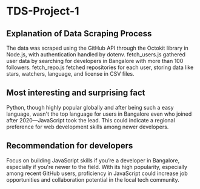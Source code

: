 # TDS-Project-1

## Explanation of Data Scraping Process
The data was scraped using the GitHub API through the Octokit library in Node.js, with authentication handled by dotenv.
fetch_users.js gathered user data by searching for developers in Bangalore with more than 100 followers.
fetch_repo.js fetched repositories for each user, storing data like stars, watchers, language, and license in CSV files.

## Most interesting and surprising fact
Python, though highly popular globally and after being such a easy language, wasn't the top language for users in Bangalore even who joined after 2020—JavaScript took the lead. This could indicate a regional preference for web development skills among newer developers.

## Recommendation for developers
Focus on building JavaScript skills if you’re a developer in Bangalore, especially if you're newer to the field. With its high popularity, especially among recent GitHub users, proficiency in JavaScript could increase job opportunities and collaboration potential in the local tech community.
